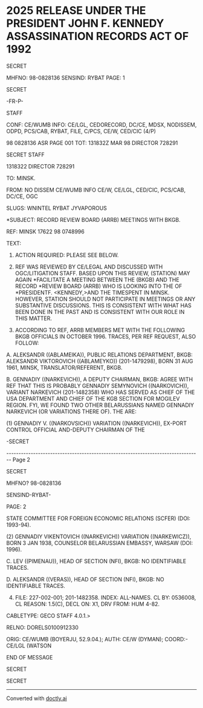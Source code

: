 # 2025 RELEASE UNDER THE PRESIDENT JOHN F. KENNEDY ASSASSINATION RECORDS ACT OF 1992

SECRET

MHFNO: 98-0828136 SENSIND: RYBAT PAGE: 1

SECRET

-FR-P-

STAFF

CONF: CE/WUMB INFO: CE/LGL, CEDORECORD, DC/CE, MDSX, NODISSEM,
ODPD, PCS/CAB, RYBAT, FILE, C/PCS, CE/W, CED/CIC (4/P)

98 0828136 ASR PAGE 001
TOT: 131832Z MAR 98 DIRECTOR 728291

SECRET
STAFF

1318322 DIRECTOR 728291

TO: MINSK.

FROM: NO DISSEM CE/WUMB INFO CE/W, CE/LGL, CED/CIC, PCS/CAB, DC/CE, OGC

SLUGS: WNINTEL RYBAT JYVAPOROUS

*SUBJECT: <ASSASSINATION>RECORD REVIEW BOARD (ARRB) MEETINGS WITH BKGB.

REF: MINSK 17622 98 0748996

TEXT:

1. ACTION REQUIRED: PLEASE SEE BELOW.

2. REF WAS REVIEWED BY CE/LEGAL AND DISCUSSED WITH OGC/LITIGATION STAFF. BASED UPON THIS REVIEW, (STATION) MAY AGAIN *FACILITATE A MEETING BETWEEN THE (BKGB) AND THE <ASSASSINATION>RECORD *REVIEW BOARD (ARRB) WHO IS LOOKING INTO THE <ASSASSINATION>OF *PRESIDENT<JOHN>F. <KENNEDY,>AND THE TIME<LEE HARVEY OSWALD>SPENT IN MINSK. HOWEVER, STATION SHOULD NOT PARTICIPATE IN MEETINGS OR ANY SUBSTANTIVE DISCUSSIONS. THIS IS CONSISTENT WITH WHAT HAS BEEN DONE IN THE PAST AND IS CONSISTENT WITH OUR ROLE IN THIS MATTER.

3. ACCORDING TO REF, ARRB MEMBERS MET WITH THE FOLLOWING BKGB OFFICIALS IN OCTOBER 1996. TRACES, PER REF REQUEST, ALSO FOLLOW:

A. ALEKSANDR ((ABLAMEIKA)), PUBLIC RELATIONS DEPARTMENT, BKGB: ALEKSANDR VIKTOROVICH ((ABLAMEYKO)) (201-1479298), BORN 31 AUG 1961, MINSK, TRANSLATOR/REFERENT, BKGB.

B. GENNADIY ((NARKEVICH)), A DEPUTY CHAIRMAN, BKGB: AGREE WITH REF THAT THIS IS PROBABLY GENNADIY SEMYNOVICH ((NARKOVICH)), VARIANT NARKEVICH (201-1482358) WHO HAS SERVED AS CHIEF OF THE USA DEPARTMENT AND CHIEF OF THE KGB SECTION FOR MOGILEV REGION. FYI, WE FOUND TWO OTHER BELARUSSIANS NAMED GENNADIY NARKEVICH (OR VARIATIONS THERE OF). THE ARE:

(1) GENNADIY V. ((NARKOVSICH)) VARIATION ((NARKEVICH)), EX-PORT CONTROL OFFICIAL AND-DEPUTY CHAIRMAN OF THE

-SECRET


-------------------------------------------------------------------------------- Page 2

SECRET

MHFNO? 98-0828136

SENSIND-RYBAT-

PAGE: 2

STATE COMMITTEE FOR FOREIGN ECONOMIC RELATIONS (SCFER) (DOI: 1993-94).

(2) GENNADIY VIKENTOVICH ((NARKEVICH))
VARIATION ((NARKEWICZ)), BORN 3 JAN 1938, COUNSELOR BELARUSSIAN
EMBASSY, WARSAW (DOI: 1996).

C. LEV ((PIMENAU)), HEAD OF SECTION (NFI), BKGB: NO IDENTIFIABLE TRACES.

D. ALEKSANDR ((VERAS)), HEAD OF SECTION (NFI), BKGB: NO IDENTIFIABLE TRACES.

4. FILE: 227-002-001; 201-1482358. INDEX: ALL-NAMES. CL
   BY: 0536008, CL REASON: 1.5(C), DECL ON: X1, DRV FROM: HUM 4-82.

CABLETYPE: GECO STAFF 4.0.1.>

RELNO: DORELS0100912330

ORIG: CE/WUMB (BOYERJU, 52.9.04.); AUTH: CE/W (DYMAN); COORD:-
CE/LGL (WATSON

END OF MESSAGE

SECRET

SECRET


---
Converted with [doctly.ai](https://doctly.ai)